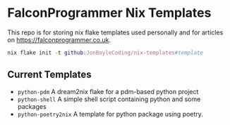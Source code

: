 # FalconProgrammer Nix Templates

This repo is for storing nix flake templates used personally and for articles on https://falconprogrammer.co.uk.

``` nix
nix flake init -t github:JonBoyleCoding/nix-templates#template
```

## Current Templates

- `python-pdm` A dream2nix flake for a pdm-based python project
- `python-shell` A simple shell script containing python and some packages
- `python-poetry2nix` A template for python package using poetry.
